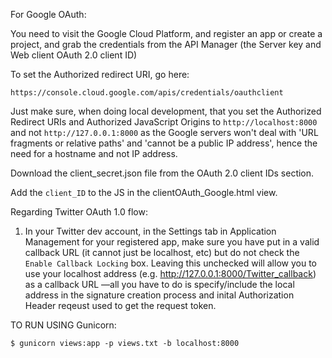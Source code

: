 For Google OAuth:

You need to visit the Google Cloud Platform, and register an app or create a project, and grab the credentials from the API Manager (the Server key and Web client OAuth 2.0 client ID)

To set the Authorized redirect URI, go here:

`https://console.cloud.google.com/apis/credentials/oauthclient`

Just make sure, when doing local development, that you set the Authorized Redirect URIs and Authorized JavaScript Origins to `http://localhost:8000` and not `http://127.0.0.1:8000` as the Google servers won't deal with 'URL fragments or relative paths' and 'cannot be a public IP address', hence the need for a hostname and not IP address. 

Download the client_secret.json file from the OAuth 2.0 client IDs section. 

Add the `client_ID` to the JS in the clientOAuth_Google.html view.


Regarding Twitter OAuth 1.0 flow:

1. In your Twitter dev account, in the Settings tab in Application Management for your registered app, make sure you have put in a valid callback URL (it cannot just be localhost, etc) but do not check the `Enable Callback Locking` box. Leaving this unchecked will allow you to use your localhost address (e.g. http://127.0.0.1:8000/Twitter_callback) as a callback URL —all you have to do is specify/include the local address in the signature creation process and inital Authorization Header reqeust used to get the request token. 

TO RUN USING Gunicorn:

`$ gunicorn views:app -p views.txt -b localhost:8000`


